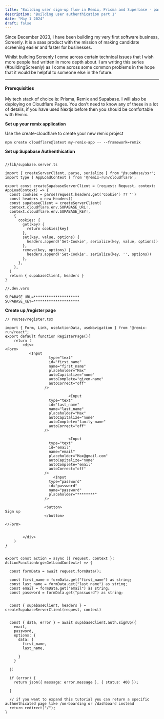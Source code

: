 ```yaml
---
title: "Building user sign-up flow in Remix, Prisma and Superbase - part 1"
description: "Building user authenthication part 1"
date: "May 1 2024"
draft: false
---
```


Since December 2023, I have been building my very first software business, Screenly. It is a saas product with the mission of making candidate screening easier and faster for businesses.

Whilst building Screenly I come across certain technical issues that I wish more people had written in more depth about. I am writing this series (#buildingScreenly) as I come across some common problems in the hope that it would be helpful to someone else in the future. 

---

####  Prerequisities

My tech stack of choice is: Prisma, Remix and Supabase. I will also be deploying on Cloudflare Pages. You don't need to know any of these in a lot of details, if you have used Nextjs before then you should be comfortable with Remix.


 **Set up your remix application**

Use the create-cloudflare to create your new remix project

```
npm create cloudflare@latest my-remix-app -- --framework=remix
```




**Set up Supabase Authenthication**




```

//lib/supabase.server.ts

import { createServerClient, parse, serialize } from "@supabase/ssr";
import type { AppLoadContext } from '@remix-run/cloudflare';

export const createSupabaseServerClient = (request: Request, context: AppLoadContext) => {
  const cookies = parse(request.headers.get('Cookie') ?? '')
  const headers = new Headers()
  const supabaseClient = createServerClient(
  context.cloudflare.env.SUPABASE_URL!,
  context.cloudflare.env.SUPABASE_KEY!,
    {
      cookies: {
        get(key) {
          return cookies[key]
        },
        set(key, value, options) {
          headers.append('Set-Cookie', serialize(key, value, options))
        },
        remove(key, options) {
          headers.append('Set-Cookie', serialize(key, '', options))
        },
      },
    },
  )
  return { supabaseClient, headers }
}

```



```
//.dev.vars

SUPABASE_URL=*********************
SUPABASE_KEY=*********************

```

**Create up /register page**


```
// routes/register.tsx

import { Form, Link, useActionData, useNavigation } from "@remix-run/react";
export default function RegisterPage(){
    return (
        <div>
<Form>
           <Input
                    type="text"
                    id="first_name"
                    name="first_name"
                    placeholder="Max"
                    autoCapitalize="none"
                    autoComplete="given-name"
                    autoCorrect="off"
                  />

                             <Input
                    type="text"
                    id="last_name"
                    name="last_name"
                    placeholder="Max"
                    autoCapitalize="none"
                    autoComplete="family-name"
                    autoCorrect="off"
                  />

                             <Input
                    type="text"
                    id="email"
                    name="email"
                    placeholder="Max@gmail.com"
                    autoCapitalize="none"
                    autoComplete="email"
                    autoCorrect="off"
                  />
                      <Input
                    type="password"
                    id="password"
                    name="password"
                    placeholder="********"
                  />

                  <button>
Sign up
                  </button>

</Form>
        

        </div>
    )
}

```



```

export const action = async ({ request, context }: ActionFunctionArgs<GetLoadContext>) => {
 
  const formData = await request.formData();

  const first_name = formData.get("first_name") as string;
  const last_name = formData.get("last_name") as string;
  const email = formData.get("email") as string;
  const password = formData.get("password") as string;


  const { supabaseClient, headers } = createSupabaseServerClient(request, context)

 
  const { data, error } = await supabaseClient.auth.signUp({
    email,
    password,
    options: {
      data: {
        first_name,
        last_name,

      }
    }

  })

  if (error) {
    return json({ message: error.message }, { status: 400 });

  }

  // if you want to expand this tutorial you can return a specific authnethicated page like /on-boarding or /dashboard instead
  return redirect("/");
}


```
